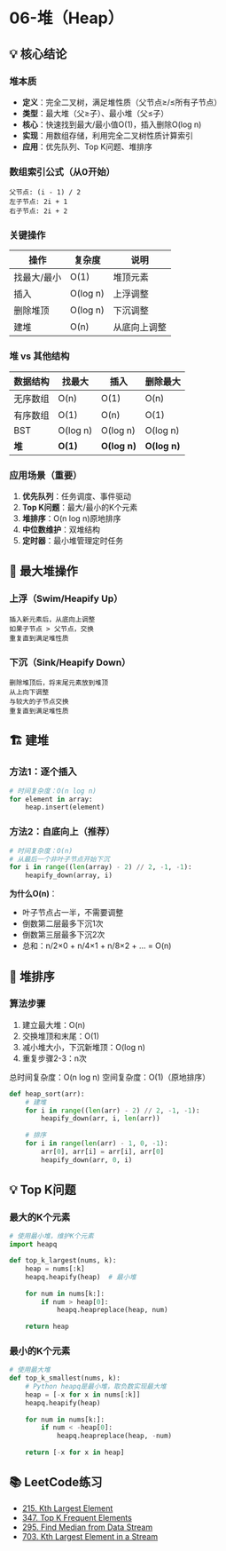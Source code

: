 # 06-堆（Heap）

## 💡 核心结论

### 堆本质
- **定义**：完全二叉树，满足堆性质（父节点≥/≤所有子节点）
- **类型**：最大堆（父≥子）、最小堆（父≤子）
- **核心**：快速找到最大/最小值O(1)，插入删除O(log n)
- **实现**：用数组存储，利用完全二叉树性质计算索引
- **应用**：优先队列、Top K问题、堆排序

### 数组索引公式（从0开始）
```
父节点: (i - 1) / 2
左子节点: 2i + 1
右子节点: 2i + 2
```

### 关键操作
| 操作 | 复杂度 | 说明 |
|------|--------|------|
| 找最大/最小 | O(1) | 堆顶元素 |
| 插入 | O(log n) | 上浮调整 |
| 删除堆顶 | O(log n) | 下沉调整 |
| 建堆 | O(n) | 从底向上调整 |

### 堆 vs 其他结构
| 数据结构 | 找最大 | 插入 | 删除最大 |
|----------|--------|------|----------|
| 无序数组 | O(n) | O(1) | O(n) |
| 有序数组 | O(1) | O(n) | O(1) |
| BST | O(log n) | O(log n) | O(log n) |
| **堆** | **O(1)** | **O(log n)** | **O(log n)** |

### 应用场景（重要）
1. **优先队列**：任务调度、事件驱动
2. **Top K问题**：最大/最小的K个元素
3. **堆排序**：O(n log n)原地排序
4. **中位数维护**：双堆结构
5. **定时器**：最小堆管理定时任务

## 🔺 最大堆操作

### 上浮（Swim/Heapify Up）
```
插入新元素后，从底向上调整
如果子节点 > 父节点，交换
重复直到满足堆性质
```

### 下沉（Sink/Heapify Down）
```
删除堆顶后，将末尾元素放到堆顶
从上向下调整
与较大的子节点交换
重复直到满足堆性质
```

## 🏗️ 建堆

### 方法1：逐个插入
```python
# 时间复杂度：O(n log n)
for element in array:
    heap.insert(element)
```

### 方法2：自底向上（推荐）
```python
# 时间复杂度：O(n)
# 从最后一个非叶子节点开始下沉
for i in range((len(array) - 2) // 2, -1, -1):
    heapify_down(array, i)
```

**为什么O(n)**：
- 叶子节点占一半，不需要调整
- 倒数第二层最多下沉1次
- 倒数第三层最多下沉2次
- 总和：n/2×0 + n/4×1 + n/8×2 + ... = O(n)

## 🎯 堆排序

### 算法步骤
1. 建立最大堆：O(n)
2. 交换堆顶和末尾：O(1)
3. 减小堆大小，下沉新堆顶：O(log n)
4. 重复步骤2-3：n次

总时间复杂度：O(n log n)
空间复杂度：O(1)（原地排序）

```python
def heap_sort(arr):
    # 建堆
    for i in range((len(arr) - 2) // 2, -1, -1):
        heapify_down(arr, i, len(arr))
    
    # 排序
    for i in range(len(arr) - 1, 0, -1):
        arr[0], arr[i] = arr[i], arr[0]
        heapify_down(arr, 0, i)
```

## 💡 Top K问题

### 最大的K个元素
```python
# 使用最小堆，维护K个元素
import heapq

def top_k_largest(nums, k):
    heap = nums[:k]
    heapq.heapify(heap)  # 最小堆
    
    for num in nums[k:]:
        if num > heap[0]:
            heapq.heapreplace(heap, num)
    
    return heap
```

### 最小的K个元素
```python
# 使用最大堆
def top_k_smallest(nums, k):
    # Python heapq是最小堆，取负数实现最大堆
    heap = [-x for x in nums[:k]]
    heapq.heapify(heap)
    
    for num in nums[k:]:
        if num < -heap[0]:
            heapq.heapreplace(heap, -num)
    
    return [-x for x in heap]
```

## 📚 LeetCode练习

- [215. Kth Largest Element](https://leetcode.com/problems/kth-largest-element-in-an-array/)
- [347. Top K Frequent Elements](https://leetcode.com/problems/top-k-frequent-elements/)
- [295. Find Median from Data Stream](https://leetcode.com/problems/find-median-from-data-stream/)
- [703. Kth Largest Element in a Stream](https://leetcode.com/problems/kth-largest-element-in-a-stream/)

